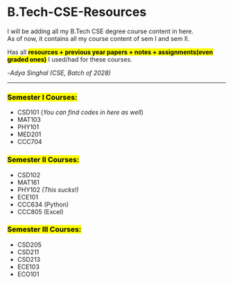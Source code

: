 # B.Tech-CSE-Resources

I will be adding all my B.Tech CSE degree course content in here.  
As of now, it contains all my course content of sem I and sem II.  

Has all <mark>**resources + previous year papers + notes + assignments(even graded ones)**</mark> I used/had for these courses.  

 

-_Adya Singhal (CSE, Batch of 2028)_  

___
### <mark>Semester I Courses:</mark>  
* CSD101 (_You can find codes in here as well_)  
* MAT103  
* PHY101  
* MED201  
* CCC704  

### <mark>Semester II Courses:</mark>  
* CSD102  
* MAT161  
* PHY102 _(This sucks!)_  
* ECE101  
* CCC634 (Python)  
* CCC805 (Excel)  

### <mark>Semester III Courses:</mark>  
* CSD205
* CSD211
* CSD213
* ECE103
* ECO101

